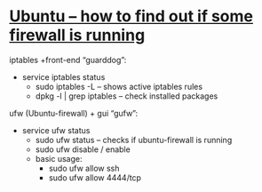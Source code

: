 # [Ubuntu – how to find out if some firewall is running](http://linux.freeideas.cz/subdom/linux/ubuntu-how-to-find-out-if-some-firewall-is-running/ "Permalink to Ubuntu – how to find out if some firewall is running")


iptables +front-end “guarddog”:

* service iptables status
  * sudo iptables -L – shows active iptables rules
  * dpkg -l | grep iptables – check installed packages

ufw (Ubuntu-firewall) + gui “gufw”:

* service ufw status
  * sudo ufw status – checks if ubuntu-firewall is running
  * sudo ufw disable / enable
  * basic usage:
    * sudo ufw allow ssh
    * sudo ufw allow 4444/tcp
